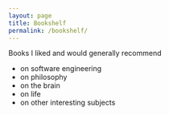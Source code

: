 ```yaml
---
layout: page
title: Bookshelf
permalink: /bookshelf/
---
```


Books I liked and would generally recommend

- on software engineering
- on philosophy
- on the brain
- on life
- on other interesting subjects
